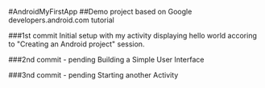 #AndroidMyFirstApp
##Demo project based on Google developers.android.com tutorial

###1st commit
Initial setup with my activity displaying hello world accoring to "Creating an Android project" session.

###2nd commit - pending
Building a Simple User Interface

###3nd commit - pending
Starting another Activity

